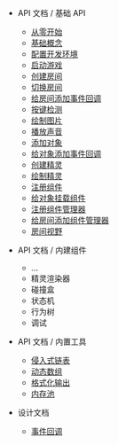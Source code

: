 
* API 文档 / 基础 API
  * [从零开始](/k_game/quick_start/getting_started.md)
  * [基础概念](/k_game/quick_start/basic_concepts.md)
  * [配置开发环境](/k_game/quick_start/setup_dev_env.md)
  * [启动游戏](/k_game/quick_start/start_game.md)
  * [创建房间](/k_game/quick_start/create_room.md)
  * [切换房间](/k_game/quick_start/switch_room.md)
  * [给房间添加事件回调](/k_game/quick_start/room_add_callback.md)
  * [按键检测](/k_game/quick_start/keyboard_input.md)
  * [绘制图片](/k_game/quick_start/draw_image.md)
  * [播放声音](/k_game/quick_start/play_sound.md)
  * [添加对象](/k_game/quick_start/add_object.md)
  * [给对象添加事件回调](/k_game/quick_start/object_add_callback.md)
  * [创建精灵](/k_game/quick_start/create_sprite.md)
  * [绘制精灵](/k_game/quick_start/draw_sprite.md)
  * [注册组件](/k_game/quick_start/register_component.md)
  * [给对象挂载组件](/k_game/quick_start/object_add_component.md)
  * [注册组件管理器](/k_game/quick_start/register_component_manager.md)
  * [给房间添加组件管理器](/k_game/quick_start/room_add_component_manager.md)
  * [房间视野](/k_game/quick_start/view.md)

* API 文档 / 内建组件
  * ...
  * 精灵渲染器
  * 碰撞盒
  * 状态机
  * 行为树
  * 调试

* API 文档 / 内置工具
  * [侵入式链表](/k_list/)
  * [动态数组](/k_array/)
  * [格式化输出](/k_printf/)
  * [内存池](/k_mem_pool/)

* 设计文档
  * [事件回调](/k_game/design_docs/callback.md)
